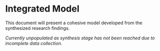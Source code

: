 # Integrated Model

This document will present a cohesive model developed from the synthesized research findings.

_Currently unpopulated as synthesis stage has not been reached due to incomplete data collection._